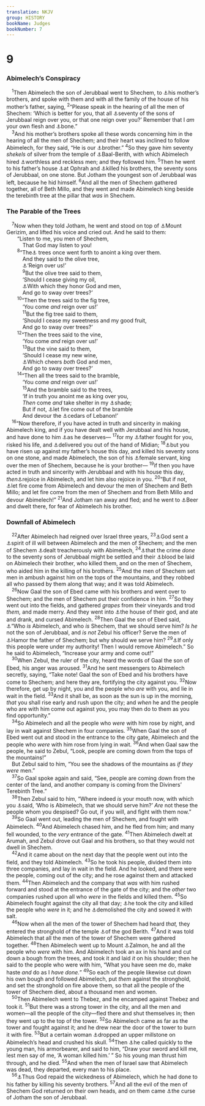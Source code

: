```yaml
---
translation: NKJV
group: HISTORY
bookName: Judges 
bookNumber: 7
---
```


<div class="title"><h1>9</h1><h3>Abimelech’s Conspiracy</h3></div>
<span class="verse cac_9_1"> <sup>1</sup>Then Abimelech the son of Jerubbaal went to Shechem, to <a data-toggle="tooltip" data-placement="bottom" title="Judg. 8:31, 35">⚓</a>his mother’s brothers, and spoke with them and with all the family of the house of his mother’s father, saying, </span>
<span class="verse cac_9_2"><sup>2</sup>“Please speak in the hearing of all the men of Shechem: ‘Which is better for you, that all <a data-toggle="tooltip" data-placement="bottom" title="Judg. 8:30; 9:5, 18">⚓</a>seventy of the sons of Jerubbaal reign over you, or that one reign over you?’ Remember that I <i>am</i> your own flesh and <a data-toggle="tooltip" data-placement="bottom" title="Gen. 29:14">⚓</a>bone.”<br/></span>
<span class="verse cac_9_3"> <sup>3</sup>And his mother’s brothers spoke all these words concerning him in the hearing of all the men of Shechem; and their heart was inclined to follow Abimelech, for they said, “He is our <a data-toggle="tooltip" data-placement="bottom" title="Gen. 29:15">⚓</a>brother.” </span>
<span class="verse cac_9_4"><sup>4</sup>So they gave him seventy <i>shekels</i> of silver from the temple of <a data-toggle="tooltip" data-placement="bottom" title="Judg. 8:33">⚓</a>Baal-Berith, with which Abimelech hired <a data-toggle="tooltip" data-placement="bottom" title="Judg. 11:3; 2 Chr. 13:7; Acts 17:5">⚓</a>worthless and reckless men; and they followed him. </span>
<span class="verse cac_9_5"><sup>5</sup>Then he went to his father’s house <a data-toggle="tooltip" data-placement="bottom" title="Judg. 6:24">⚓</a>at Ophrah and <a data-toggle="tooltip" data-placement="bottom" title="Judg. 8:30; 9:2, 18; 2 Kin. 11:1, 2">⚓</a>killed his brothers, the seventy sons of Jerubbaal, on one stone. But Jotham the youngest son of Jerubbaal was left, because he hid himself. </span>
<span class="verse cac_9_6"><sup>6</sup>And all the men of Shechem gathered together, all of Beth Millo, and they went and made Abimelech king beside the terebinth tree at the pillar that <i>was</i> in Shechem.<br/></span>
<div class="title"><h3>The Parable of the Trees</h3></div>
<span class="verse cac_9_7"> <sup>7</sup>Now when they told Jotham, he went and stood on top of <a data-toggle="tooltip" data-placement="bottom" title="Deut. 11:29; 27:12; Josh. 8:33; John 4:20">⚓</a>Mount Gerizim, and lifted his voice and cried out. And he said to them:<br/>  “Listen to me, you men of Shechem,<br/>   That God may listen to you!<br/></span>
<span class="verse cac_9_8">  <sup>8</sup>“The<a data-toggle="tooltip" data-placement="bottom" title="2 Kin. 14:9">⚓</a> trees once went forth to anoint a king over them.<br/>   And they said to the olive tree,<br/>   <a data-toggle="tooltip" data-placement="bottom" title="Judg. 8:22, 23">⚓</a>‘Reign over us!’<br/></span>
<span class="verse cac_9_9">   <sup>9</sup>But the olive tree said to them,<br/>   ‘Should I cease giving my oil,<br/>   <a data-toggle="tooltip" data-placement="bottom" title="(John 5:23)">⚓</a>With which they honor God and men,<br/>   And go to sway over trees?’<br/></span>
<span class="verse cac_9_10">  <sup>10</sup>“Then the trees said to the fig tree,<br/>   ‘You come <i>and</i> reign over us!’<br/></span>
<span class="verse cac_9_11">   <sup>11</sup>But the fig tree said to them,<br/>   ‘Should I cease my sweetness and my good fruit,<br/>   And go to sway over trees?’<br/></span>
<span class="verse cac_9_12">  <sup>12</sup>“Then the trees said to the vine,<br/>   ‘You come <i>and</i> reign over us!’<br/></span>
<span class="verse cac_9_13">   <sup>13</sup>But the vine said to them,<br/>   ‘Should I cease my new wine,<br/>   <a data-toggle="tooltip" data-placement="bottom" title="Ps. 104:15">⚓</a>Which cheers <i>both</i> God and men,<br/>   And go to sway over trees?’<br/></span>
<span class="verse cac_9_14">  <sup>14</sup>“Then all the trees said to the bramble,<br/>   ‘You come <i>and</i> reign over us!’<br/></span>
<span class="verse cac_9_15">   <sup>15</sup>And the bramble said to the trees,<br/>   ‘If in truth you anoint me as king over you,<br/>   <i>Then</i> come <i>and</i> take shelter in my <a data-toggle="tooltip" data-placement="bottom" title="Is. 30:2; Dan. 4:12; Hos. 14:7">⚓</a>shade;<br/>   But if not, <a data-toggle="tooltip" data-placement="bottom" title="Num. 21:28; Judg. 9:20; Ezek. 19:14">⚓</a>let fire come out of the bramble<br/>   And devour the <a data-toggle="tooltip" data-placement="bottom" title="2 Kin. 14:9; Is. 2:13; Ezek. 31:3">⚓</a>cedars of Lebanon!’<br/></span>
<span class="verse cac_9_16"> <sup>16</sup>“Now therefore, if you have acted in truth and sincerity in making Abimelech king, and if you have dealt well with Jerubbaal and his house, and have done to him <a data-toggle="tooltip" data-placement="bottom" title="Judg. 8:35">⚓</a>as he deserves— </span>
<span class="verse cac_9_17"><sup>17</sup>for my <a data-toggle="tooltip" data-placement="bottom" title="Judg. 7">⚓</a>father fought for you, risked his life, and <a data-toggle="tooltip" data-placement="bottom" title="Judg. 8:22">⚓</a>delivered you out of the hand of Midian; </span>
<span class="verse cac_9_18"><sup>18</sup><a data-toggle="tooltip" data-placement="bottom" title="Judg. 8:30, 35; 9:2, 5, 6">⚓</a>but you have risen up against my father’s house this day, and killed his seventy sons on one stone, and made Abimelech, the son of his <a data-toggle="tooltip" data-placement="bottom" title="Judg. 8:31">⚓</a>female servant, king over the men of Shechem, because he is your brother— </span>
<span class="verse cac_9_19"><sup>19</sup>if then you have acted in truth and sincerity with Jerubbaal and with his house this day, <i>then</i><a data-toggle="tooltip" data-placement="bottom" title="Is. 8:6; (Phil. 3:3)">⚓</a>rejoice in Abimelech, and let him also rejoice in you. </span>
<span class="verse cac_9_20"><sup>20</sup>“But if not, <a data-toggle="tooltip" data-placement="bottom" title="Judg. 9:15, 45, 56, 57">⚓</a>let fire come from Abimelech and devour the men of Shechem and Beth Millo; and let fire come from the men of Shechem and from Beth Millo and devour Abimelech!” </span>
<span class="verse cac_9_21"><sup>21</sup>And Jotham ran away and fled; and he went to <a data-toggle="tooltip" data-placement="bottom" title="Num. 21:16">⚓</a>Beer and dwelt there, for fear of Abimelech his brother.<br/></span>
<div class="title"><h3>Downfall of Abimelech</h3></div>
<span class="verse cac_9_22"> <sup>22</sup>After Abimelech had reigned over Israel three years, </span>
<span class="verse cac_9_23"><sup>23</sup><a data-toggle="tooltip" data-placement="bottom" title="1 Kin. 12:15; Is. 19:14">⚓</a>God sent a <a data-toggle="tooltip" data-placement="bottom" title="1 Sam. 16:14; 18:9, 10; 1 Kin. 22:22; 2 Chr. 18:22">⚓</a>spirit of ill will between Abimelech and the men of Shechem; and the men of Shechem <a data-toggle="tooltip" data-placement="bottom" title="Is. 33:1">⚓</a>dealt treacherously with Abimelech, </span>
<span class="verse cac_9_24"><sup>24</sup><a data-toggle="tooltip" data-placement="bottom" title="1 Kin. 2:32; Esth. 9:25; Matt. 23:35, 36">⚓</a>that the crime <i>done</i> to the seventy sons of Jerubbaal might be settled and their <a data-toggle="tooltip" data-placement="bottom" title="Num. 35:33">⚓</a>blood be laid on Abimelech their brother, who killed them, and on the men of Shechem, who aided him in the killing of his brothers. </span>
<span class="verse cac_9_25"><sup>25</sup>And the men of Shechem set men in ambush against him on the tops of the mountains, and they robbed all who passed by them along that way; and it was told Abimelech.<br/></span>
<span class="verse cac_9_26"> <sup>26</sup>Now Gaal the son of Ebed came with his brothers and went over to Shechem; and the men of Shechem put their confidence in him. </span>
<span class="verse cac_9_27"><sup>27</sup>So they went out into the fields, and gathered <i>grapes</i> from their vineyards and trod <i>them,</i> and made merry. And they went into <a data-toggle="tooltip" data-placement="bottom" title="Judg. 9:4">⚓</a>the house of their god, and ate and drank, and cursed Abimelech. </span>
<span class="verse cac_9_28"><sup>28</sup>Then Gaal the son of Ebed said, <a data-toggle="tooltip" data-placement="bottom" title="1 Sam. 25:10; 1 Kin. 12:16">⚓</a>“Who <i>is</i> Abimelech, and who <i>is</i> Shechem, that we should serve him? <i>Is</i> <i>he</i> not the son of Jerubbaal, and <i>is</i> <i>not</i> Zebul his officer? Serve the men of <a data-toggle="tooltip" data-placement="bottom" title="Gen. 34:2, 6; Josh. 24:32">⚓</a>Hamor the father of Shechem; but why should we serve him? </span>
<span class="verse cac_9_29"><sup>29</sup><a data-toggle="tooltip" data-placement="bottom" title="2 Sam. 15:4">⚓</a>If only this people were under my authority! Then I would remove Abimelech.” So he said to Abimelech, “Increase your army and come out!”<br/></span>
<span class="verse cac_9_30"> <sup>30</sup>When Zebul, the ruler of the city, heard the words of Gaal the son of Ebed, his anger was aroused. </span>
<span class="verse cac_9_31"><sup>31</sup>And he sent messengers to Abimelech secretly, saying, “Take note! Gaal the son of Ebed and his brothers have come to Shechem; and here they are, fortifying the city against you. </span>
<span class="verse cac_9_32"><sup>32</sup>Now therefore, get up by night, you and the people who <i>are</i> with you, and lie in wait in the field. </span>
<span class="verse cac_9_33"><sup>33</sup>And it shall be, as soon as the sun is up in the morning, <i>that</i> you shall rise early and rush upon the city; and <i>when</i> he and the people who are with him come out against you, you may then do to them as you find opportunity.”<br/></span>
<span class="verse cac_9_34"> <sup>34</sup>So Abimelech and all the people who <i>were</i> with him rose by night, and lay in wait against Shechem in four companies. </span>
<span class="verse cac_9_35"><sup>35</sup>When Gaal the son of Ebed went out and stood in the entrance to the city gate, Abimelech and the people who <i>were</i> with him rose from lying in wait. </span>
<span class="verse cac_9_36"><sup>36</sup>And when Gaal saw the people, he said to Zebul, “Look, people are coming down from the tops of the mountains!”<br/> But Zebul said to him, “You see the shadows of the mountains as <i>if</i> <i>they</i> <i>were</i> men.”<br/></span>
<span class="verse cac_9_37"> <sup>37</sup>So Gaal spoke again and said, “See, people are coming down from the center of the land, and another company is coming from the Diviners’ Terebinth Tree.”<br/></span>
<span class="verse cac_9_38"> <sup>38</sup>Then Zebul said to him, “Where indeed <i>is</i> your mouth now, with which you <a data-toggle="tooltip" data-placement="bottom" title="Judg. 9:28, 29">⚓</a>said, ‘Who is Abimelech, that we should serve him?’ <i>Are</i> not these the people whom you despised? Go out, if you will, and fight with them now.”<br/></span>
<span class="verse cac_9_39"> <sup>39</sup>So Gaal went out, leading the men of Shechem, and fought with Abimelech. </span>
<span class="verse cac_9_40"><sup>40</sup>And Abimelech chased him, and he fled from him; and many fell wounded, to the <i>very</i> entrance of the gate. </span>
<span class="verse cac_9_41"><sup>41</sup>Then Abimelech dwelt at Arumah, and Zebul drove out Gaal and his brothers, so that they would not dwell in Shechem.<br/></span>
<span class="verse cac_9_42"> <sup>42</sup>And it came about on the next day that the people went out into the field, and they told Abimelech. </span>
<span class="verse cac_9_43"><sup>43</sup>So he took his people, divided them into three companies, and lay in wait in the field. And he looked, and there were the people, coming out of the city; and he rose against them and attacked them. </span>
<span class="verse cac_9_44"><sup>44</sup>Then Abimelech and the company that <i>was</i> with him rushed forward and stood at the entrance of the gate of the city; and the <i>other</i> two companies rushed upon all who <i>were</i> in the fields and killed them. </span>
<span class="verse cac_9_45"><sup>45</sup>So Abimelech fought against the city all that day; <a data-toggle="tooltip" data-placement="bottom" title="Judg. 9:20">⚓</a>he took the city and killed the people who <i>were</i> in it; and he <a data-toggle="tooltip" data-placement="bottom" title="Deut. 29:23; 2 Kin. 3:25">⚓</a>demolished the city and sowed it with salt.<br/></span>
<span class="verse cac_9_46"> <sup>46</sup>Now when all the men of the tower of Shechem had heard <i>that,</i> they entered the stronghold of the temple <a data-toggle="tooltip" data-placement="bottom" title="Judg. 8:33">⚓</a>of the god Berith. </span>
<span class="verse cac_9_47"><sup>47</sup>And it was told Abimelech that all the men of the tower of Shechem were gathered together. </span>
<span class="verse cac_9_48"><sup>48</sup>Then Abimelech went up to Mount <a data-toggle="tooltip" data-placement="bottom" title="Ps. 68:14">⚓</a>Zalmon, he and all the people who <i>were</i> with him. And Abimelech took an ax in his hand and cut down a bough from the trees, and took it and laid <i>it</i> on his shoulder; then he said to the people who were with him, “What you have seen me do, make haste <i>and</i> do as I <i>have</i> <i>done.</i>” </span>
<span class="verse cac_9_49"><sup>49</sup>So each of the people likewise cut down his own bough and followed Abimelech, put <i>them</i> against the stronghold, and set the stronghold on fire above them, so that all the people of the tower of Shechem died, about a thousand men and women.<br/></span>
<span class="verse cac_9_50"> <sup>50</sup>Then Abimelech went to Thebez, and he encamped against Thebez and took it. </span>
<span class="verse cac_9_51"><sup>51</sup>But there was a strong tower in the city, and all the men and women—all the people of the city—fled there and shut themselves in; then they went up to the top of the tower. </span>
<span class="verse cac_9_52"><sup>52</sup>So Abimelech came as far as the tower and fought against it; and he drew near the door of the tower to burn it with fire. </span>
<span class="verse cac_9_53"><sup>53</sup>But a certain woman <a data-toggle="tooltip" data-placement="bottom" title="2 Sam. 11:21">⚓</a>dropped an upper millstone on Abimelech’s head and crushed his skull. </span>
<span class="verse cac_9_54"><sup>54</sup>Then <a data-toggle="tooltip" data-placement="bottom" title="1 Sam. 31:4">⚓</a>he called quickly to the young man, his armorbearer, and said to him, “Draw your sword and kill me, lest men say of me, ‘A woman killed him.’ ” So his young man thrust him through, and he died. </span>
<span class="verse cac_9_55"><sup>55</sup>And when the men of Israel saw that Abimelech was dead, they departed, every man to his place.<br/></span>
<span class="verse cac_9_56"> <sup>56</sup><a data-toggle="tooltip" data-placement="bottom" title="Judg. 9:24; Job 31:3; Prov. 5:22">⚓</a>Thus God repaid the wickedness of Abimelech, which he had done to his father by killing his seventy brothers. </span>
<span class="verse cac_9_57"><sup>57</sup>And all the evil of the men of Shechem God returned on their own heads, and on them came <a data-toggle="tooltip" data-placement="bottom" title="Judg. 9:20">⚓</a>the curse of Jotham the son of Jerubbaal.<br/></span>
